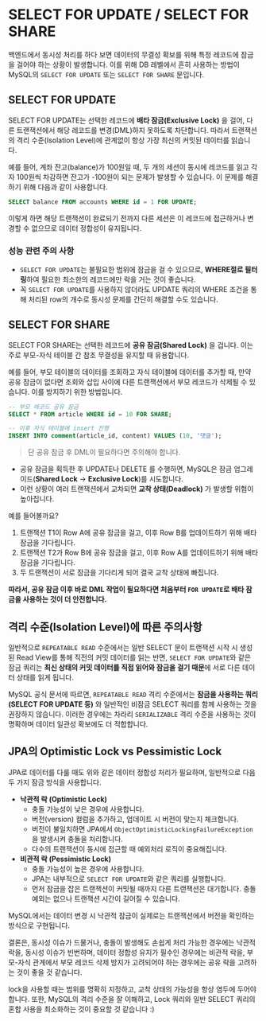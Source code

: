 # SELECT FOR UPDATE / SELECT FOR SHARE

백엔드에서 동시성 처리를 하다 보면 데이터의 무결성 확보를 위해 특정 레코드에 잠금을 걸어야 하는 상황이 발생합니다. 이를 위해 DB 레벨에서 흔히 사용하는 방법이 MySQL의 `SELECT FOR UPDATE` 또는 `SELECT FOR SHARE` 문입니다.

## SELECT FOR UPDATE

SELECT FOR UPDATE는 선택한 레코드에 **배타 잠금(Exclusive Lock)** 을 걸어, 다른 트랜잭션에서 해당 레코드를 변경(DML)하지 못하도록 차단합니다. 따라서 트랜잭션의 격리 수준(Isolation Level)에 관계없이 항상 가장 최신의 커밋된 데이터를 읽습니다.

예를 들어, 계좌 잔고(balance)가 100원일 때, 두 개의 세션이 동시에 레코드를 읽고 각자 100원씩 차감하면 잔고가 -100원이 되는 문제가 발생할 수 있습니다.
이 문제를 해결하기 위해 다음과 같이 사용합니다.

```sql
SELECT balance FROM accounts WHERE id = 1 FOR UPDATE;
```

이렇게 하면 해당 트랜잭션이 완료되기 전까지 다른 세션은 이 레코드에 접근하거나 변경할 수 없으므로 데이터 정합성이 유지됩니다.

### 성능 관련 주의 사항
- `SELECT FOR UPDATE`는 불필요한 범위에 잠금을 걸 수 있으므로, **WHERE절로 필터링**하여 필요한 최소한의 레코드에만 락을 거는 것이 좋습니다.
- 꼭 `SELECT FOR UPDATE`를 사용하지 않더라도 UPDATE 쿼리의 WHERE 조건을 통해 처리된 row의 개수로 동시성 문제를 간단히 해결할 수도 있습니다.

## SELECT FOR SHARE

SELECT FOR SHARE는 선택한 레코드에 **공유 잠금(Shared Lock)** 을 겁니다. 이는 주로 부모-자식 테이블 간 참조 무결성을 유지할 때 유용합니다.

예를 들어, 부모 테이블의 데이터를 조회하고 자식 테이블에 데이터를 추가할 때, 만약 공유 잠금이 없다면 조회와 삽입 사이에 다른 트랜잭션에서 부모 레코드가 삭제될 수 있습니다. 이를 방지하기 위한 방법입니다.

```sql
-- 부모 레코드 공유 잠금
SELECT * FROM article WHERE id = 10 FOR SHARE;

-- 이후 자식 테이블에 insert 진행
INSERT INTO comment(article_id, content) VALUES (10, '댓글');
```

> 단 공유 잠금 후 DML이 필요하다면 주의해야 합니다.
- 공유 잠금을 획득한 후 UPDATE나 DELETE 를 수행하면, MySQL은 잠금 업그레이드(**Shared Lock** → **Exclusive Lock**)를 시도합니다.
- 이런 상황이 여러 트랜잭션에서 교차되면 **교착 상태(Deadlock)** 가 발생할 위험이 높아집니다.

예를 들어볼까요?
1. 트랜잭션 T1이 Row A에 공유 잠금을 걸고, 이후 Row B를 업데이트하기 위해 배타 잠금을 기다립니다.
2. 트랜잭션 T2가 Row B에 공유 잠금을 걸고, 이후 Row A를 업데이트하기 위해 배타 잠금을 기다립니다.
3. 두 트랜잭션이 서로 잠금을 기다리게 되어 결국 교착 상태에 빠집니다.

**따라서, 공유 잠금 이후 바로 DML 작업이 필요하다면 처음부터 `FOR UPDATE`로 배타 잠금을 사용하는 것이 더 안전합니다.**

## 격리 수준(Isolation Level)에 따른 주의사항

일반적으로 `REPEATABLE READ` 수준에서는 일반 SELECT 문이 트랜잭션 시작 시 생성된 Read View를 통해 직전의 커밋 데이터를 읽는 반면, `SELECT FOR UPDATE`와 같은 잠금 쿼리는 **최신 상태의 커밋 데이터를 직접 읽어와 잠금을 걸기 때문**에 서로 다른 데이터 상태를 읽게 됩니다.

MySQL 공식 문서에 따르면, `REPEATABLE READ` 격리 수준에서는 **잠금을 사용하는 쿼리(SELECT FOR UPDATE 등)** 와 일반적인 비잠금 SELECT 쿼리를 함께 사용하는 것을 권장하지 않습니다. 이러한 경우에는 차라리 `SERIALIZABLE` 격리 수준을 사용하는 것이 명확하며 데이터 일관성 확보에도 더 적합합니다.

## JPA의 Optimistic Lock vs Pessimistic Lock

JPA로 데이터를 다룰 때도 위와 같은 데이터 정합성 처리가 필요하며, 일반적으로 다음 두 가지 잠금 방식을 사용합니다.

- **낙관적 락 (Optimistic Lock)**
  - 충돌 가능성이 낮은 경우에 사용합니다.
  - 버전(version) 컬럼을 추가하고, 업데이트 시 버전이 맞는지 체크합니다.
  - 버전이 불일치하면 JPA에서 `ObjectOptimisticLockingFailureException`을 발생시켜 충돌을 처리합니다.
  - 다수의 트랜잭션이 동시에 접근할 때 예외처리 로직이 중요해집니다.
- **비관적 락 (Pessimistic Lock)**
  - 충돌 가능성이 높은 경우에 사용합니다.
  - JPA는 내부적으로 `SELECT FOR UPDATE`와 같은 쿼리를 실행합니다.
  - 먼저 잠금을 잡은 트랜잭션이 커밋될 때까지 다른 트랜잭션은 대기합니다. 충돌 예외는 없으나 트랜잭션 시간이 길어질 수 있습니다.


MySQL에서는 데이터 변경 시 낙관적 잠금이 실제로는 트랜잭션에서 버전을 확인하는 방식으로 구현됩니다.

결론은, 동시성 이슈가 드물거나, 충돌이 발생해도 손쉽게 처리 가능한 경우에는 낙관적 락을,
동시성 이슈가 빈번하며, 데이터 정합성 유지가 필수인 경우에는 비관적 락을,
부모-자식 관계에서 부모 레코드 삭제 방지가 고려되어야 하는 경우에는 공유 락을 고려하는 것이 좋을 것 같습니다.

 lock을 사용할 때는 범위를 명확히 지정하고, 교착 상태의 가능성을 항상 염두에 두어야 합니다. 또한, MySQL의 격리 수준을 잘 이해하고, Lock 쿼리와 일반 SELECT 쿼리의 혼합 사용을 최소화하는 것이 중요할 것 같습니다 :)



